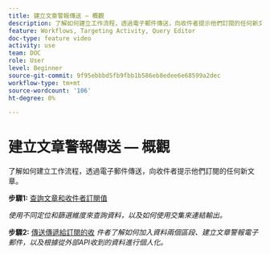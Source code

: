 ```yaml
---
title: 建立文章警報傳送 — 概觀
description: 了解如何建立工作流程，透過電子郵件傳送，向收件者提示他們訂閱的任何新文章。
feature: Workflows, Targeting Activity, Query Editor
doc-type: feature video
activity: use
team: DOC
role: User
level: Beginner
source-git-commit: 9f95ebbbd5fb9fbb1b586eb8edee6e68599a2dec
workflow-type: tm+mt
source-wordcount: '106'
ht-degree: 0%

---
```


# 建立文章警報傳送 — 概觀

了解如何建立工作流程，透過電子郵件傳送，向收件者提示他們訂閱的任何新文章。

**步驟1:** [查詢文章和收件者訂閱值](/help/tutorial-use-soap-apis/query-articles-and-recipient-subscription-values.md)

*使用不同定位和篩選維度來查詢資料，以及如何使用交集來連結輸出。*

**步驟2:** [傳送傳遞給訂閱的收](/help/tutorial-use-soap-apis/send-delivery-to-subscribed-recipients.md)
*件者了解如何加入資料兩個區段、建立文章警報電子郵件，以及根據從外部API收到的資料進行個人化。*
